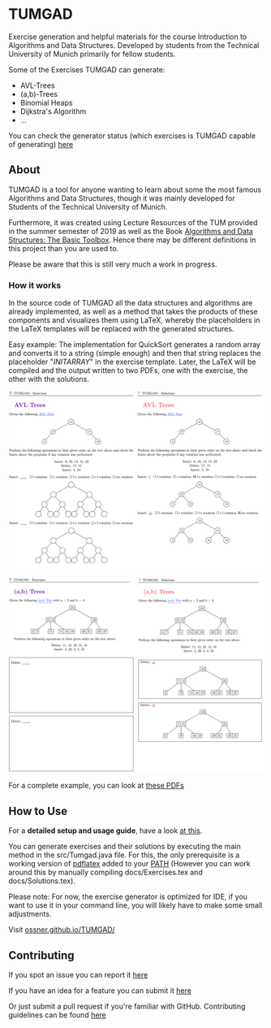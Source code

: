 # TUMGAD
<!-- favicon by Becris from flaticon.com -->
Exercise generation and helpful materials for the course Introduction to Algorithms and Data Structures.
Developed by students from the Technical University of Munich primarily for fellow students.

Some of the Exercises TUMGAD can generate:
- AVL-Trees
- (a,b)-Trees
- Binomial Heaps
- Dijkstra's Algorithm
- ...

You can check the generator status (which exercises is TUMGAD capable of generating) [here](https://github.com/users/ossner/projects/1)
## About
TUMGAD is a tool for anyone wanting to learn about some the most famous Algorithms and Data Structures, though it 
was mainly developed for Students of the Technical University of Munich.

Furthermore, it was created using Lecture Resources of the TUM provided in the summer
semester of 2019 as well as the Book [Algorithms and Data Structures: The Basic Toolbox](https://www.springer.com/gp/book/9783540779773).
Hence there may be different definitions in this project than you are used to.

Please be aware that this is still very much a work in progress.

### How it works
In the source code of TUMGAD all the data structures and algorithms are already
implemented, as well as a method that takes the products of these components 
and visualizes them using LaTeX, whereby the placeholders in the LaTeX templates 
will be replaced with the generated structures.

Easy example: The implementation for QuickSort generates a random array and converts it
to a string (simple enough) and then that string replaces the placeholder "$INITARRAY$" in the 
exercise template. Later, the LaTeX will be compiled and the output written to two PDFs, one
with the exercise, the other with the solutions. 

![](resources/example2.png)

![](resources/example.png)


For a complete example, you can look at [these PDFs](docs)

## How to Use
For a **detailed setup and usage guide**, have a look [at this](Setup.md).

You can generate exercises and their solutions by executing the main method in the src/Tumgad.java file.
For this, the only prerequisite is a working version of [pdflatex](https://www.latex-project.org/get/) added 
to your [PATH](https://tex.stackexchange.com/questions/60702/setting-up-miktex-and-texworks) (However you can work around this by manually compiling docs/Exercises.tex and docs/Solutions.tex).

Please note: For now, the exercise generator is optimized for IDE, if you want to use it in your command line, you will likely
have to make some small adjustments.

Visit [ossner.github.io/TUMGAD/](https://ossner.github.io/TUMGAD/src/routes)
## Contributing
If you spot an issue you can report it [here](https://github.com/ossner/TUMGAD/issues/new?assignees=&labels=&template=bug_report.md&title=)

If you have an idea for a feature you can submit it [here](https://github.com/ossner/TUMGAD/issues/new?assignees=&labels=&template=feature_request.md&title=)

Or just submit a pull request if you're familiar with GitHub. Contributing guidelines can be found [here](CONTRIBUTING.md)
